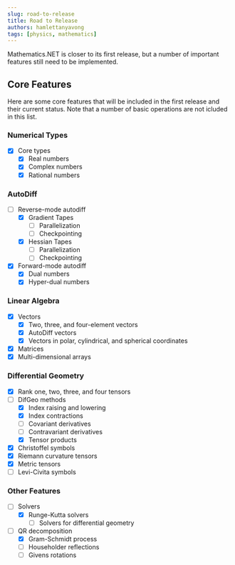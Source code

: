 ```yaml
---
slug: road-to-release
title: Road to Release
authors: hamlettanyavong
tags: [physics, mathematics]
---
```


Mathematics.NET is closer to its first release, but a number of important features still need to be implemented.

<!-- truncate -->

## Core Features

Here are some core features that will be included in the first release and their current status. Note that a number of basic operations are not icluded in this list.

### Numerical Types

- [x] Core types
  - [x] Real numbers
  - [x] Complex numbers
  - [x] Rational numbers

### AutoDiff

- [ ] Reverse-mode autodiff
  - [x] Gradient Tapes
    - [ ] Parallelization
    - [ ] Checkpointing
  - [x] Hessian Tapes
    - [ ] Parallelization
    - [ ] Checkpointing
- [x] Forward-mode autodiff
  - [x] Dual numbers
  - [x] Hyper-dual numbers

### Linear Algebra

- [x] Vectors
  - [x] Two, three, and four-element vectors
  - [x] AutoDiff vectors
  - [x] Vectors in polar, cylindrical, and spherical coordinates
- [x] Matrices
- [x] Multi-dimensional arrays

### Differential Geometry

- [x] Rank one, two, three, and four tensors
- [ ] DifGeo methods
  - [x] Index raising and lowering
  - [x] Index contractions
  - [ ] Covariant derivatives
  - [ ] Contravariant derivatives
  - [x] Tensor products
- [x] Christoffel symbols
- [x] Riemann curvature tensors
- [x] Metric tensors
- [ ] Levi-Civita symbols

### Other Features

- [ ] Solvers
  - [x] Runge-Kutta solvers
    - [ ] Solvers for differential geometry
- [ ] QR decomposition
  - [x] Gram-Schmidt process
  - [ ] Householder reflections
  - [ ] Givens rotations
